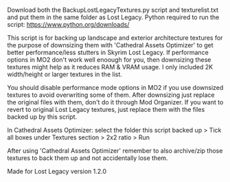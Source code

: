 Download both the BackupLostLegacyTextures.py script and texturelist.txt and put them in the same folder as  Lost Legacy.
Python required to run the script: https://www.python.org/downloads/

This script is for backing up landscape and exterior architecture textures for the purpose of downsizing them with 'Cathedral Assets Optimizer' to get better performance/less stutters in Skyrim Lost Legacy. If performance options in MO2 don't work well enoough for you, then downsizing these textures might help as it reduces RAM & VRAM usage. I only included 2K width/height or larger textures in the list.

You should disable performance mode options in MO2 if you use downsized textures to avoid overwriting some of them. After downsizing just replace the original files with them, don't do it through Mod Organizer. If you want to revert to original Lost Legacy textures, just replace them with the files backed up by this script.

In Cathedral Assets Optimizer: select the folder this script backed up > Tick all boxes under Textures section > 2x2 ratio > Run

After using 'Cathedral Assets Optimizer' remember to also archive/zip those textures to back them up and not accidentally lose them.

Made for Lost Legacy version 1.2.0
